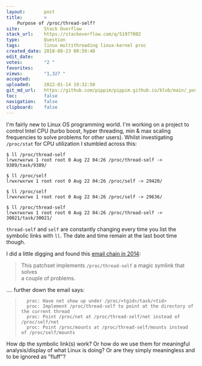 ```yaml
---
layout:       post
title:        >
    Purpose of /proc/thread-self?
site:         Stack Overflow
stack_url:    https://stackoverflow.com/q/51977002
type:         Question
tags:         linux multithreading linux-kernel proc
created_date: 2018-08-23 00:59:48
edit_date:    
votes:        "2 "
favorites:    
views:        "1,327 "
accepted:     
uploaded:     2022-01-14 19:32:50
git_md_url:   https://github.com/pippim/pippim.github.io/blob/main/_posts/2018/2018-08-23-Purpose-of-^proc^thread-self^.md
toc:          false
navigation:   false
clipboard:    false
---
```


I'm fairly new to Linux OS programming world. I'm working on a project to control Intel CPU (turbo boost, hyper threading, min & max scaling frequencies to solve problems for other users). Whilst investigating `/proc/stat` for CPU utilization I stumbled across this:

``` 
$ ll /proc/thread-self
lrwxrwxrwx 1 root root 0 Aug 22 04:26 /proc/thread-self -> 9389/task/9389/

$ ll /proc/self
lrwxrwxrwx 1 root root 0 Aug 22 04:26 /proc/self -> 29420/

$ ll /proc/self
lrwxrwxrwx 1 root root 0 Aug 22 04:26 /proc/self -> 29636/

$ ll /proc/thread-self
lrwxrwxrwx 1 root root 0 Aug 22 04:26 /proc/thread-self -> 30021/task/30021/

```

`thread-self` and `self` are constantly changing every time you list the symbolic links with `ll`. The date and time remain at the last boot time though.

I did a little digging and found this [email chain in 2014][1]:

> This patchset implements `/proc/thread-self` a magic symlink that solves  
> a couple of problems.  

.... further down the email says:

>       proc: Have net show up under /proc/<tgid>/task/<tid>  
>       proc: Implement /proc/thread-self to point at the directory of the current thread  
>       proc: Point /proc/net at /proc/thread-self/net instead of /proc/self/net  
>       proc: Point /proc/mounts at /proc/thread-self/mounts instead of /proc/self/mounts  

How dp the symbolic link(s) work? Or how do we use them for meaningful analysis/display of what Linux is doing? Or are they simply meaningless and to be ignored as "fluff"?

  [1]: https://lwn.net/Articles/607422/
